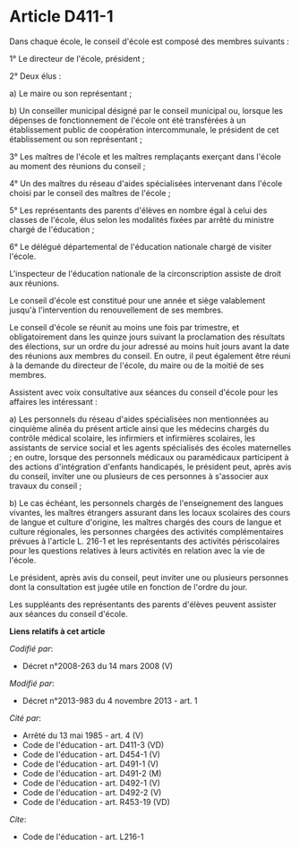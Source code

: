 # Article D411-1

Dans chaque école, le conseil d'école est composé des membres suivants : 

1° Le directeur de l'école, président ; 

2° Deux élus :

a) Le maire ou son représentant ;

b) Un conseiller municipal désigné par le conseil municipal ou, lorsque les dépenses de fonctionnement de l'école ont été
transférées à un établissement public de coopération intercommunale, le président de cet établissement ou son représentant ;

3° Les maîtres de l'école et les maîtres remplaçants exerçant dans l'école au moment des réunions du conseil ; 

4° Un des maîtres du réseau d'aides spécialisées intervenant dans l'école choisi par le conseil des maîtres de l'école ; 

5° Les représentants des parents d'élèves en nombre égal à celui des classes de l'école, élus selon les modalités fixées par
arrêté du ministre chargé de l'éducation ;

6° Le délégué départemental de l'éducation nationale chargé de visiter l'école. 

L'inspecteur de l'éducation nationale de la circonscription assiste de droit aux réunions. 

Le conseil d'école est constitué pour une année et siège valablement jusqu'à l'intervention du renouvellement de ses
membres. 

Le conseil d'école se réunit au moins une fois par trimestre, et obligatoirement dans les quinze jours suivant la
proclamation des résultats des élections, sur un ordre du jour adressé au moins huit jours avant la date des réunions aux
membres du conseil. En outre, il peut également être réuni à la demande du directeur de l'école, du maire ou de la moitié de
ses membres. 

Assistent avec voix consultative aux séances du conseil d'école pour les affaires les intéressant : 

a) Les personnels du réseau d'aides spécialisées non mentionnées au cinquième alinéa du présent article ainsi que les
médecins chargés du contrôle médical scolaire, les infirmiers et infirmières scolaires, les assistants de service social et
les agents spécialisés des écoles maternelles ; en outre, lorsque des personnels médicaux ou paramédicaux participent à des
actions d'intégration d'enfants handicapés, le président peut, après avis du conseil, inviter une ou plusieurs de ces
personnes à s'associer aux travaux du conseil ; 

b) Le cas échéant, les personnels chargés de l'enseignement des langues vivantes, les maîtres étrangers assurant dans les
locaux scolaires des cours de langue et culture d'origine, les maîtres chargés des cours de langue et culture régionales, les
personnes chargées des activités complémentaires prévues à l'article L. 216-1 et les représentants des activités
périscolaires pour les questions relatives à leurs activités en relation avec la vie de l'école. 

Le président, après avis du conseil, peut inviter une ou plusieurs personnes dont la consultation est jugée utile en fonction
de l'ordre du jour. 

Les suppléants des représentants des parents d'élèves peuvent assister aux séances du conseil d'école.

**Liens relatifs à cet article**

_Codifié par_:

  - Décret n°2008-263 du 14 mars 2008 (V)

_Modifié par_:

  - Décret n°2013-983 du 4 novembre 2013 - art. 1

_Cité par_:

  - Arrêté du 13 mai 1985 - art. 4 (V)
  - Code de l'éducation - art. D411-3 (VD)
  - Code de l'éducation - art. D454-1 (V)
  - Code de l'éducation - art. D491-1 (V)
  - Code de l'éducation - art. D491-2 (M)
  - Code de l'éducation - art. D492-1 (V)
  - Code de l'éducation - art. D492-2 (V)
  - Code de l'éducation - art. R453-19 (VD)

_Cite_:

  - Code de l'éducation - art. L216-1
